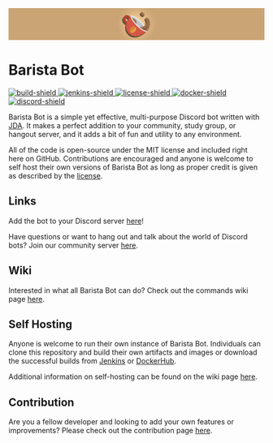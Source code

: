 ![Barista](branding/banner.jpg)

# Barista Bot

[build-status]: https://ci.evyn.me/job/baristabot
[discord-invite]: https://discord.gg/u8hAu6sEtw
[jenkins]: https://ci.evyn.me/job/baristabot
[license]: https://github.com/evynprice/baristabot/tree/master/LICENSE
[docker]: https://hub.docker.com/repository/docker/evynprice/baristabot
[build-shield]: https://ci.evyn.me/buildStatus/icon?job=baristabot
[discord-shield]: https://discord.com/api/guilds/809619459475898388/widget.png
[jenkins-shield]: https://img.shields.io/badge/Download-Jenkins-blue.svg
[license-shield]: https://img.shields.io/badge/License-MIT-red.svg
[docker-shield]: https://img.shields.io/docker/pulls/evynprice/baristabot.svg
[ ![build-shield][] ][build-status]
[ ![jenkins-shield][] ][jenkins]
[ ![license-shield][] ][license]
[ ![docker-shield][] ][docker]
[ ![discord-shield][] ][discord-invite]

Barista Bot is a simple yet effective, multi-purpose Discord bot written with [JDA](https://github.com/DV8FromTheWorld/JDA). It makes a perfect addition to your community, study group, or hangout server, and it adds a bit of fun and utility to any environment.

All of the code is open-source under the MIT license and included right here on GitHub. Contributions are encouraged and anyone is welcome to self host their own versions of Barista Bot as long as proper credit is given as described by the [license](LICENSE).

## Links
Add the bot to your Discord server [here](https://discord.com/api/oauth2/authorize?client_id=619532814093910016&permissions=1576266966&scope=bot)!

Have questions or want to hang out and talk about the world of Discord bots? Join our community server [here](https://discord.gg/u8hAu6sEtw).

## Wiki
Interested in what all Barista Bot can do? Check out the commands wiki page [here](https://github.com/evynprice/baristabot/wiki/Commands).

## Self Hosting
Anyone is welcome to run their own instance of Barista Bot. Individuals can clone this repository and build their own artifacts and images or download the successful builds from [Jenkins](https://ci.evyn.me/job/baristabot/) or [DockerHub](https://hub.docker.com/r/evynprice/baristabot).

Additional information on self-hosting can be found on the wiki page [here](https://github.com/evynprice/baristabot/wiki/Self-Hosting).


## Contribution
Are you a fellow developer and looking to add your own features or improvements? Please check out the contribution page [here](https://github.com/evynprice/baristabot/wiki/Contribution).
